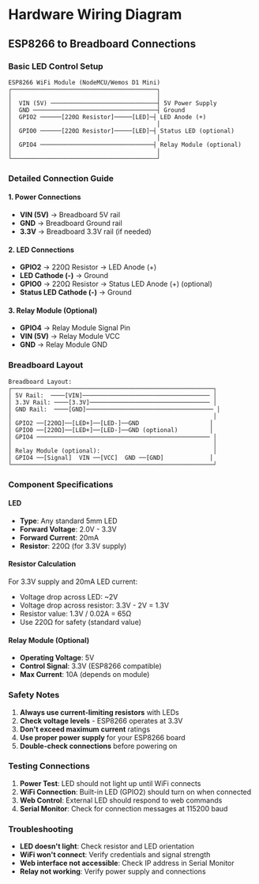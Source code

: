 # Hardware Wiring Diagram

## ESP8266 to Breadboard Connections

### Basic LED Control Setup

```
ESP8266 WiFi Module (NodeMCU/Wemos D1 Mini)
┌─────────────────────────────────────────┐
│                                         │
│  VIN (5V) ──────────────────────────────┤ 5V Power Supply
│  GND ───────────────────────────────────┤ Ground
│  GPIO2 ──────[220Ω Resistor]─────[LED]─┤ LED Anode (+)
│                                         │
│  GPIO0 ──────[220Ω Resistor]─────[LED]─┤ Status LED (optional)
│                                         │
│  GPIO4 ────────────────────────────────┤ Relay Module (optional)
│                                         │
└─────────────────────────────────────────┘
```

### Detailed Connection Guide

#### 1. Power Connections
- **VIN (5V)** → Breadboard 5V rail
- **GND** → Breadboard Ground rail
- **3.3V** → Breadboard 3.3V rail (if needed)

#### 2. LED Connections
- **GPIO2** → 220Ω Resistor → LED Anode (+)
- **LED Cathode (-)** → Ground
- **GPIO0** → 220Ω Resistor → Status LED Anode (+) (optional)
- **Status LED Cathode (-)** → Ground

#### 3. Relay Module (Optional)
- **GPIO4** → Relay Module Signal Pin
- **VIN (5V)** → Relay Module VCC
- **GND** → Relay Module GND

### Breadboard Layout

```
Breadboard Layout:
┌─────────────────────────────────────────────────────────┐
│ 5V Rail:  ────[VIN]──────────────────────────────────── │
│ 3.3V Rail: ────[3.3V]────────────────────────────────── │
│ GND Rail:  ────[GND]──────────────────────────────────── │
│                                                         │
│ GPIO2 ──[220Ω]──[LED+]──[LED-]──GND                    │
│ GPIO0 ──[220Ω]──[LED+]──[LED-]──GND (optional)         │
│ GPIO4 ───────────────────────────────────────────────── │
│                                                         │
│ Relay Module (optional):                                │
│ GPIO4 ──[Signal]  VIN ──[VCC]  GND ──[GND]             │
└─────────────────────────────────────────────────────────┘
```

### Component Specifications

#### LED
- **Type**: Any standard 5mm LED
- **Forward Voltage**: 2.0V - 3.3V
- **Forward Current**: 20mA
- **Resistor**: 220Ω (for 3.3V supply)

#### Resistor Calculation
For 3.3V supply and 20mA LED current:
- Voltage drop across LED: ~2V
- Voltage drop across resistor: 3.3V - 2V = 1.3V
- Resistor value: 1.3V / 0.02A = 65Ω
- Use 220Ω for safety (standard value)

#### Relay Module (Optional)
- **Operating Voltage**: 5V
- **Control Signal**: 3.3V (ESP8266 compatible)
- **Max Current**: 10A (depends on module)

### Safety Notes

1. **Always use current-limiting resistors** with LEDs
2. **Check voltage levels** - ESP8266 operates at 3.3V
3. **Don't exceed maximum current** ratings
4. **Use proper power supply** for your ESP8266 board
5. **Double-check connections** before powering on

### Testing Connections

1. **Power Test**: LED should not light up until WiFi connects
2. **WiFi Connection**: Built-in LED (GPIO2) should turn on when connected
3. **Web Control**: External LED should respond to web commands
4. **Serial Monitor**: Check for connection messages at 115200 baud

### Troubleshooting

- **LED doesn't light**: Check resistor and LED orientation
- **WiFi won't connect**: Verify credentials and signal strength
- **Web interface not accessible**: Check IP address in Serial Monitor
- **Relay not working**: Verify power supply and connections 